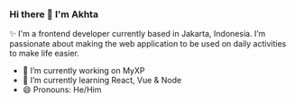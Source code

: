 ### Hi there 👋 I'm Akhta

✨ I'm a frontend developer currently based in Jakarta, Indonesia. I’m passionate about making the web application to be used on daily activities to make life easier.

- 🔭 I’m currently working on MyXP
- 🌱 I’m currently learning React, Vue & Node
- 😄 Pronouns: He/Him
